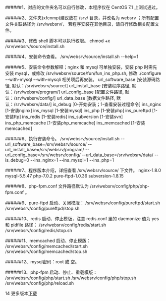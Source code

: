 ######1、对应的文件夹名可以自行修改，本程序仅在 CentOS 7.1 上测试通过。

######2、文件夹(xfcnmp)建议放在 /srv/ 目录，并改名为 websrv ；所有配置文件关联路径为 /srv/websrv/， 若程序安装在其他目录，请自行修改相关配置文件。

######3、修改 shell 脚本可以执行权限。
    chmod +x /srv/websrv/source/install.sh

######4、安装命令查看。
    /srv/websrv/source/install.sh --help=1

######5、安装命令参数解释；nginx 和 mysql 可单独安装，安装 php 时需先安装 mysql，或修改 /srv/websrv/source/fun/fun_ins_php.sh, 修改 ./configure --with-mysql --with-mysqli 相关项后再安装。
    url_software_base  [安装源码路径, 默认：/srv/websrv/source/]
    url_install_base   [安装程序路径, 默认：/srv/websrv/program/]
    url_config_base    [配置文件路径, 默认：/srv/websrv/config/]
    url_data_base      [数据文件路径, 默认：/srv/websrv/data/]
    is_debug         [0-开始安装；1-查看安装过程命令]
    ins_nginx        [1-安装nginx]
    ins_mysql        [1-安装mysql]
    ins_php          [1-安装php]
    ins_pureftpd     [1-安装ftp]
    ins_redis        [1-安装redis]
    ins_subversion   [1-安装svn]
    ins_php_memcache [1-安装php_memcache]
    ins_memcached    [1-安装memcached]

######6、执行安装命令。
    /srv/websrv/source/install.sh --url_software_base=/srv/websrv/source/ --url_install_base=/srv/websrv/program/ --url_config_base=/srv/websrv/config/ --url_data_base=/srv/websrv/data/ --is_debug=0 --ins_nginx=1 --ins_mysql=1 --ins_php=1

######7、程序版本介绍，详细查看 /srv/websrv/source/ 下文件。
    nginx-1.8.0
    mysql-5.5.47
    php-7.0.2
    pure-ftpd-1.0.36
    subversion-1.8.15

######8、php-fpm.conf 文件路径默认为 /srv/websrv/config/php/php-fpm.conf 。

######9、pure-ftpd 启动、关闭模版：
    /srv/websrv/config/pureftpd/start.sh
    /srv/websrv/config/pureftpd/stop.sh

######10、redis 启动、停止模版，注意 redis.conf 里的 daemonize 值为 yes 和 pidfile 路径：
    /srv/websrv/config/redis/start.sh
    /srv/websrv/config/redis/stop.sh

######11、memcached 启动、停止模版：
    /srv/websrv/config/memcached/start.sh
    /srv/websrv/config/memcached/stop.sh

######12、mysql密码：root 或 空。

######13、php-fpm 启动、停止、重载模版：
    /srv/websrv/config/php/start.sh
    /srv/websrv/config/php/stop.sh
    /srv/websrv/config/php/reload.sh

14 更多版本[下载](http://pan.baidu.com/s/1eQmwv2E#path=%252Flinux%252Fweb_tool)